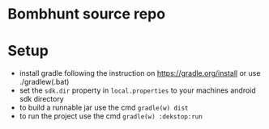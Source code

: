# Bombhunt source repo

# Setup
 - install gradle following the instruction on https://gradle.org/install or use ./gradlew(.bat)
 - set the `sdk.dir` property in `local.properties` to your machines android sdk directory 
 - to build a runnable jar use the cmd `gradle(w) dist`
 - to run the project use the cmd `gradle(w) :dekstop:run`
